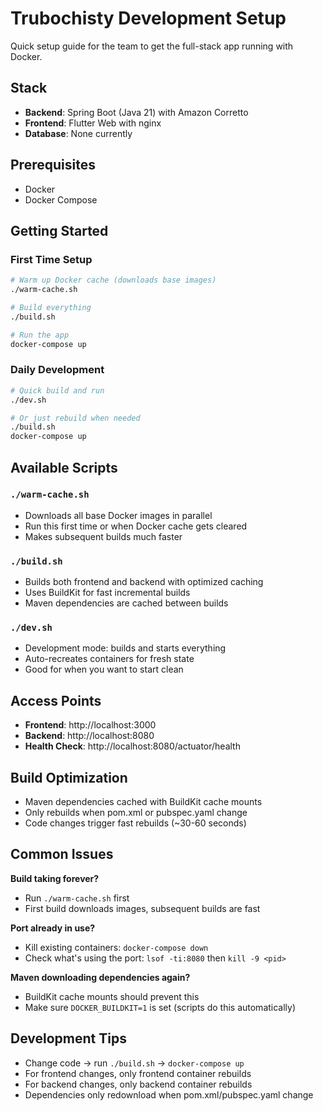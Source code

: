 # Trubochisty Development Setup

Quick setup guide for the team to get the full-stack app running with Docker.

## Stack
- **Backend**: Spring Boot (Java 21) with Amazon Corretto
- **Frontend**: Flutter Web with nginx
- **Database**: None currently

## Prerequisites
- Docker
- Docker Compose

## Getting Started

### First Time Setup
```bash
# Warm up Docker cache (downloads base images)
./warm-cache.sh

# Build everything
./build.sh

# Run the app
docker-compose up
```

### Daily Development
```bash
# Quick build and run
./dev.sh

# Or just rebuild when needed
./build.sh
docker-compose up
```

## Available Scripts

### `./warm-cache.sh`
- Downloads all base Docker images in parallel
- Run this first time or when Docker cache gets cleared
- Makes subsequent builds much faster

### `./build.sh` 
- Builds both frontend and backend with optimized caching
- Uses BuildKit for fast incremental builds
- Maven dependencies are cached between builds

### `./dev.sh`
- Development mode: builds and starts everything
- Auto-recreates containers for fresh state
- Good for when you want to start clean

## Access Points
- **Frontend**: http://localhost:3000
- **Backend**: http://localhost:8080
- **Health Check**: http://localhost:8080/actuator/health

## Build Optimization
- Maven dependencies cached with BuildKit cache mounts
- Only rebuilds when pom.xml or pubspec.yaml change
- Code changes trigger fast rebuilds (~30-60 seconds)

## Common Issues

**Build taking forever?**
- Run `./warm-cache.sh` first
- First build downloads images, subsequent builds are fast

**Port already in use?**
- Kill existing containers: `docker-compose down`
- Check what's using the port: `lsof -ti:8080` then `kill -9 <pid>`

**Maven downloading dependencies again?**
- BuildKit cache mounts should prevent this
- Make sure `DOCKER_BUILDKIT=1` is set (scripts do this automatically)

## Development Tips
- Change code → run `./build.sh` → `docker-compose up`
- For frontend changes, only frontend container rebuilds
- For backend changes, only backend container rebuilds
- Dependencies only redownload when pom.xml/pubspec.yaml change
